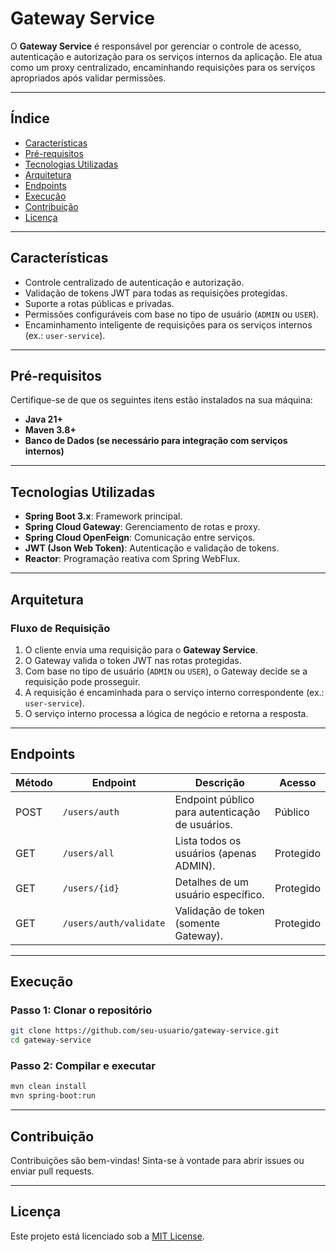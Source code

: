 # **Gateway Service**

O **Gateway Service** é responsável por gerenciar o controle de acesso, autenticação e autorização para os serviços internos da aplicação. Ele atua como um proxy centralizado, encaminhando requisições para os serviços apropriados após validar permissões.

---

## **Índice**
- [Características](#características)
- [Pré-requisitos](#pré-requisitos)
- [Tecnologias Utilizadas](#tecnologias-utilizadas)
- [Arquitetura](#arquitetura)
- [Endpoints](#endpoints)
- [Execução](#execução)
- [Contribuição](#contribuição)
- [Licença](#licença)

---

## **Características**
- Controle centralizado de autenticação e autorização.
- Validação de tokens JWT para todas as requisições protegidas.
- Suporte a rotas públicas e privadas.
- Permissões configuráveis com base no tipo de usuário (`ADMIN` ou `USER`).
- Encaminhamento inteligente de requisições para os serviços internos (ex.: `user-service`).

---

## **Pré-requisitos**
Certifique-se de que os seguintes itens estão instalados na sua máquina:
- **Java 21+**
- **Maven 3.8+**
- **Banco de Dados (se necessário para integração com serviços internos)**

---

## **Tecnologias Utilizadas**
- **Spring Boot 3.x**: Framework principal.
- **Spring Cloud Gateway**: Gerenciamento de rotas e proxy.
- **Spring Cloud OpenFeign**: Comunicação entre serviços.
- **JWT (Json Web Token)**: Autenticação e validação de tokens.
- **Reactor**: Programação reativa com Spring WebFlux.

---

## Arquitetura

### Fluxo de Requisição
1. O cliente envia uma requisição para o **Gateway Service**.
2. O Gateway valida o token JWT nas rotas protegidas.
3. Com base no tipo de usuário (`ADMIN` ou `USER`), o Gateway decide se a requisição pode prosseguir.
4. A requisição é encaminhada para o serviço interno correspondente (ex.: `user-service`).
5. O serviço interno processa a lógica de negócio e retorna a resposta.

---

## Endpoints

| Método | Endpoint                | Descrição                                     | Acesso    |
|--------|-------------------------|-----------------------------------------------|-----------|
| POST   | `/users/auth`           | Endpoint público para autenticação de usuários.| Público   |
| GET    | `/users/all`            | Lista todos os usuários (apenas ADMIN).       | Protegido |
| GET    | `/users/{id}`           | Detalhes de um usuário específico.            | Protegido |
| GET    | `/users/auth/validate`  | Validação de token (somente Gateway).         | Protegido |

---

## Execução

### Passo 1: Clonar o repositório
```bash
git clone https://github.com/seu-usuario/gateway-service.git
cd gateway-service 
```

### Passo 2: Compilar e executar
```bash
mvn clean install
mvn spring-boot:run
````

---

## Contribuição

Contribuições são bem-vindas! Sinta-se à vontade para abrir issues ou enviar pull requests.

---

## Licença

Este projeto está licenciado sob a [MIT License](LICENSE).